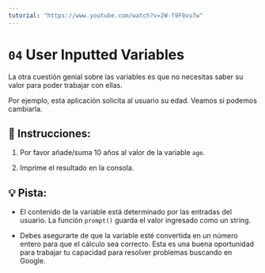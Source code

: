 ```yaml
---
tutorial: "https://www.youtube.com/watch?v=2W-f9F0vu7w"
---
```


# `04` User Inputted Variables

La otra cuestión genial sobre las variables es que no necesitas saber su valor para poder trabajar con ellas.

Por ejemplo, esta aplicación solicita al usuario su edad. Veamos si podemos cambiarla.

## 📝 Instrucciones:

1. Por favor añade/suma 10 años al valor de la variable `age`. 

2. Imprime el resultado en la consola.


## 💡 Pista:

+ El contenido de la variable está determinado por las entradas del usuario. La función `prompt()` guarda el valor ingresado como un string. 

+ Debes asegurarte de que la variable esté convertida en un número entero para que el cálculo sea correcto. Esta es una buena oportunidad para trabajar tu capacidad para resolver problemas buscando en Google.
